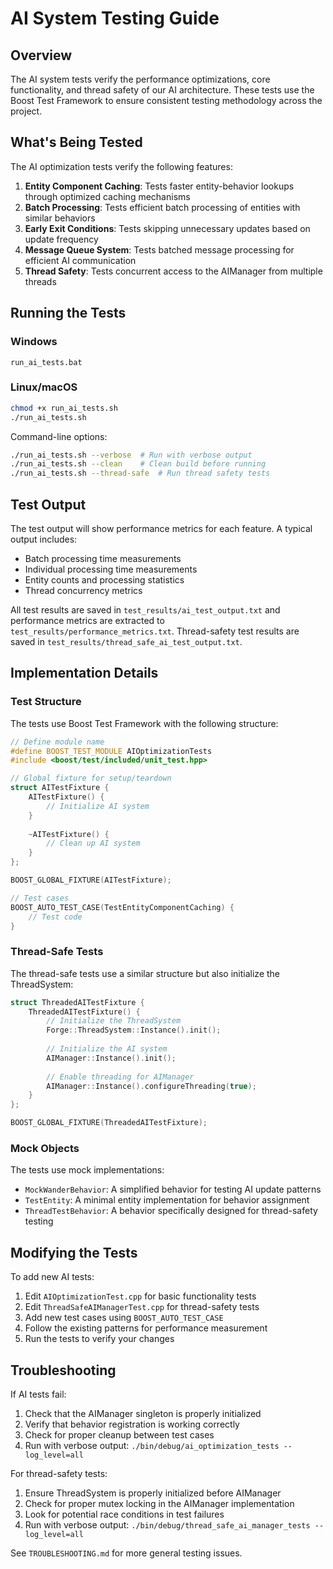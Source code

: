 # AI System Testing Guide

## Overview

The AI system tests verify the performance optimizations, core functionality, and thread safety of our AI architecture. These tests use the Boost Test Framework to ensure consistent testing methodology across the project.

## What's Being Tested

The AI optimization tests verify the following features:

1. **Entity Component Caching**: Tests faster entity-behavior lookups through optimized caching mechanisms
2. **Batch Processing**: Tests efficient batch processing of entities with similar behaviors
3. **Early Exit Conditions**: Tests skipping unnecessary updates based on update frequency
4. **Message Queue System**: Tests batched message processing for efficient AI communication
5. **Thread Safety**: Tests concurrent access to the AIManager from multiple threads

## Running the Tests

### Windows

```
run_ai_tests.bat
```

### Linux/macOS

```bash
chmod +x run_ai_tests.sh
./run_ai_tests.sh
```

Command-line options:
```bash
./run_ai_tests.sh --verbose  # Run with verbose output
./run_ai_tests.sh --clean    # Clean build before running
./run_ai_tests.sh --thread-safe  # Run thread safety tests
```

## Test Output

The test output will show performance metrics for each feature. A typical output includes:
- Batch processing time measurements
- Individual processing time measurements
- Entity counts and processing statistics
- Thread concurrency metrics

All test results are saved in `test_results/ai_test_output.txt` and performance metrics are extracted to `test_results/performance_metrics.txt`. Thread-safety test results are saved in `test_results/thread_safe_ai_test_output.txt`.

## Implementation Details

### Test Structure

The tests use Boost Test Framework with the following structure:

```cpp
// Define module name
#define BOOST_TEST_MODULE AIOptimizationTests
#include <boost/test/included/unit_test.hpp>

// Global fixture for setup/teardown
struct AITestFixture {
    AITestFixture() {
        // Initialize AI system
    }
    
    ~AITestFixture() {
        // Clean up AI system
    }
};

BOOST_GLOBAL_FIXTURE(AITestFixture);

// Test cases
BOOST_AUTO_TEST_CASE(TestEntityComponentCaching) {
    // Test code
}
```

### Thread-Safe Tests

The thread-safe tests use a similar structure but also initialize the ThreadSystem:

```cpp
struct ThreadedAITestFixture {
    ThreadedAITestFixture() {
        // Initialize the ThreadSystem
        Forge::ThreadSystem::Instance().init();
        
        // Initialize the AI system
        AIManager::Instance().init();
        
        // Enable threading for AIManager
        AIManager::Instance().configureThreading(true);
    }
};

BOOST_GLOBAL_FIXTURE(ThreadedAITestFixture);
```

### Mock Objects

The tests use mock implementations:
- `MockWanderBehavior`: A simplified behavior for testing AI update patterns
- `TestEntity`: A minimal entity implementation for behavior assignment
- `ThreadTestBehavior`: A behavior specifically designed for thread-safety testing

## Modifying the Tests

To add new AI tests:

1. Edit `AIOptimizationTest.cpp` for basic functionality tests
2. Edit `ThreadSafeAIManagerTest.cpp` for thread-safety tests
3. Add new test cases using `BOOST_AUTO_TEST_CASE`
4. Follow the existing patterns for performance measurement
5. Run the tests to verify your changes

## Troubleshooting

If AI tests fail:

1. Check that the AIManager singleton is properly initialized
2. Verify that behavior registration is working correctly
3. Check for proper cleanup between test cases
4. Run with verbose output: `./bin/debug/ai_optimization_tests --log_level=all`

For thread-safety tests:

1. Ensure ThreadSystem is properly initialized before AIManager
2. Check for proper mutex locking in the AIManager implementation
3. Look for potential race conditions in test failures
4. Run with verbose output: `./bin/debug/thread_safe_ai_manager_tests --log_level=all`

See `TROUBLESHOOTING.md` for more general testing issues.